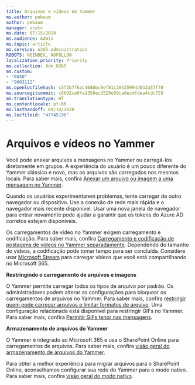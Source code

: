 ```yaml
---
title: Arquivos e vídeos no Yammer
ms.author: pebaum
author: pebaum
manager: scotv
ms.date: 07/15/2020
ms.audience: Admin
ms.topic: article
ms.service: o365-administration
ROBOTS: NOINDEX, NOFOLLOW
localization_priority: Priority
ms.collection: Adm_O365
ms.custom:
- "6040"
- "9003112"
ms.openlocfilehash: c5f2b7f6ac4686bc9ef81c38525994d032a57f78
ms.sourcegitcommit: c6692ce0fa1358ec3529e59ca0ecdfdea4cdc759
ms.translationtype: HT
ms.contentlocale: pt-BR
ms.lasthandoff: 09/14/2020
ms.locfileid: "47745190"
---
```

# <a name="files-and-videos-in-yammer"></a>Arquivos e vídeos no Yammer

Você pode anexar arquivos a mensagens no Yammer ou carregá-los diretamente em grupos. A experiência do usuário é um pouco diferente do Yammer clássico e novo, mas os arquivos são carregados nos mesmos locais. Para saber mais, confira [Anexar um arquivo ou imagem a uma mensagem no Yammer](https://support.microsoft.com/office/attach-a-file-or-image-to-a-yammer-message-f576d4d1-ad66-4ce4-9c43-46cf75978dbf).  

Quando os usuários experimentarem problemas, tente carregar de outro navegador ou dispositivo. Use a conexão de rede mais rápida e o navegador mais recente disponível. Usar uma nova janela de navegador para entrar novamente pode ajudar a garantir que os tokens do Azure AD corretos estejam disponíveis.

Os carregamentos de vídeo no Yammer exigem carregamento e codificação. Para saber mais, confira [Carregamento e codificação de postagens de vídeos no Yammer separadamente](https://support.microsoft.com/office/video-posts-in-yammer-upload-and-encode-separately-5b3a348e-3a0a-4c4b-95b1-eabdf245ba25). Dependendo do tamanho do vídeos, a codificação pode tomar tempo para ser concluída. Considere usar [Microsoft Stream](https://docs.microsoft.com/stream/overview) para carregar vídeos que você está compartilhando no Microsoft 365.

**Restringindo o carregamento de arquivos e imagens**

O Yammer permite carregar todos os tipos de arquivo por padrão. Os administradores podem alterar as configurações para bloquear os carregamentos de arquivos no Yammer. Para saber mais, confira [restringir quem pode carregar arquivos e limitar formatos de arquivo](https://docs.microsoft.com/yammer/configure-your-yammer-network/configure-yammer#restrict-who-can-upload-files-and-limit-file-formats). Uma configuração relacionada está disponível para restringir GIFs no Yammer. Para saber mais, confira [Permitir GiFs tenor nas mensagens](https://docs.microsoft.com/yammer/configure-your-yammer-network/configure-yammer#allow-tenor-gifs-in-messages).

**Armazenamento de arquivos do Yammer**

O Yammer é integrado ao Microsoft 365 e usa o SharePoint Online para carregamentos de arquivos. Para saber mais, confira [visão geral do armazenamento de arquivos do Yammer](https://docs.microsoft.com/yammer/get-started-with-yammer/file-storage). 

Para obter a melhor experiência para migrar arquivos para o SharePoint Online, aconselhamos configurar sua rede do Yammer para o modo nativo. Para saber mais, confira [visão geral do modo nativo](https://docs.microsoft.com/yammer/configure-your-yammer-network/overview-native-mode). 